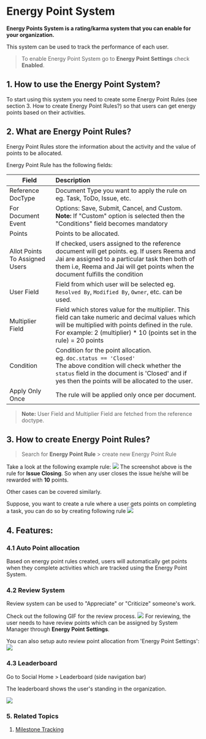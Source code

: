 <!-- add-breadcrumbs -->
# Energy Point System

**Energy Points System is a rating/karma system that you can enable for your organization.**

This system can be used to track the performance of each user.

> To enable Energy Point System go to **Energy Point Settings**
 > check **Enabled**.


## 1. How to use the Energy Point System?
To start using this system you need to create some Energy Point Rules (see section 3. How to create Energy Point Rules?) so that users can get energy points based on their activities.

## 2. What are Energy Point Rules?
Energy Point Rules store the information about the activity and the value of points to be allocated.

Energy Point Rule has the following fields:

| Field        | Description  |
| ------------- |:-------------|
| Reference DocType| Document Type you want to apply the rule on eg. Task, ToDo, Issue, etc. |
| For Document Event| Options: Save, Submit, Cancel, and Custom.<br>**Note:** If "Custom" option is selected then the "Conditions" field becomes mandatory|
| Points | Points to be allocated.|
| Allot Points To Assigned Users | If checked, users assigned to the reference document will get points. eg. If users Reema and Jai are assigned to a particular task then both of them i.e, Reema and Jai will get points when the document fulfills the condition|
| User Field | Field from which user will be selected eg. `Resolved By`, `Modified By`, `Owner`, etc. can be used.      |
| Multiplier Field | Field which stores value for the multiplier. This field can take numeric and decimal values which will be multiplied with points defined in the rule. <br> For example: 2 (multiplier) * 10 (points set in the rule) = 20 points     |
| Condition | Condition for the point allocation. <br>eg. `doc.status == 'Closed'`<br>The above condition will check whether the `status` field in the document is 'Closed' and if yes then the points will be allocated to the user.       |
| Apply Only Once | The rule will be applied only once per document.|

> **Note:** User Field and Multiplier Field are fetched from the reference doctype.

## 3. How to create Energy Point Rules?

> Search for **Energy Point Rule** > create new Energy Point Rule

Take a look at the following example rule:
<img class="screenshot" src="/docs/assets/img/setup/energy-point-system/issue-closed-rule.png">
The screenshot above is the rule for **Issue Closing**.
So when any user closes the issue he/she will be rewarded with **10** points.

Other cases can be covered similarly.

Suppose, you want to create a rule where a user gets points on completing a task,
you can do so by creating following rule
<img class="screenshot" src="/docs/assets/img/setup/energy-point-system/task-complete-rule.png">


## 4. Features:

### 4.1 Auto Point allocation
Based on energy point rules created, users will automatically get points when they complete activities which are tracked using the Energy Point System.

### 4.2 Review System
Review system can be used to "Appreciate" or "Criticize" someone's work.

Check out the following GIF for the review process.
<img class="screenshot" src="/docs/assets/img/setup/energy-point-system/review-system.gif">
For reviewing, the user needs to have review points which can be assigned by System Manager through **Energy Point Settings**.

You can also setup auto review point allocation from 'Energy Point Settings':
<img class="screenshot" src="/docs/assets/img/setup/energy-point-system/auto-review-point-allocation.png">

### 4.3 Leaderboard
Go to Social Home > Leaderboard (side navigation bar)

The leaderboard shows the user's standing in the organization.

<img class="screenshot" src="/docs/assets/img/setup/energy-point-system/leaderboard.png">

### 5. Related Topics
1. [Milestone Tracking](/docs/user/manual/en/automation/milestone-tracker)
